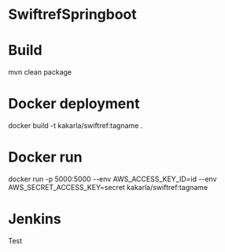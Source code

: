 # SwiftrefSpringboot

# Build 
mvn clean package

# Docker deployment 
docker build -t kakarla/swiftref:tagname .

# Docker run 
docker run -p 5000:5000 --env AWS_ACCESS_KEY_ID=id --env AWS_SECRET_ACCESS_KEY=secret kakarla/swiftref:tagname

# Jenkins
Test

